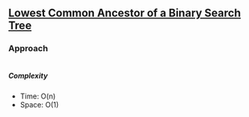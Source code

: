 ## [Lowest Common Ancestor of a Binary Search Tree](https://leetcode.com/problems/)

### Approach

```js


```

##### Complexity

- Time: O(n)
- Space: O(1)

